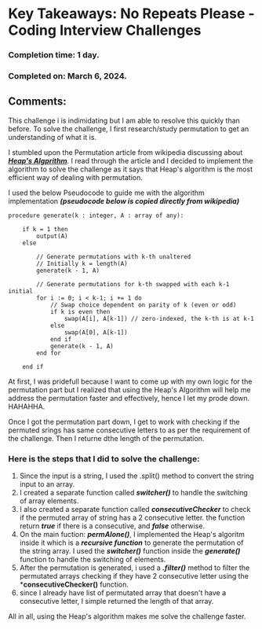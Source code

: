 # Key Takeaways: No Repeats Please - Coding Interview Challenges
### Completion time: 1 day.
### Completed on: March 6, 2024.

## Comments:

This challenge i is indimidating but I am able to resolve this quickly than before. To solve the challenge, I first research/study permutation to get an understanding of what it is. 

I stumbled upon the Permutation article from wikipedia discussing about ***[Heap's Algprithm](https://en.wikipedia.org/wiki/Heap%27s_algorithm)***. I read through the article and I decided to implement the algorithm to solve the challenge as it says that Heap's algorithm is the most efficient way of dealing with permutation. 

I used the below Pseudocode  to guide me with the algorithm implementation ***(pseudocode  below is copied directly from wikipedia)***

```
procedure generate(k : integer, A : array of any):
    
    if k = 1 then
        output(A)
    else

        // Generate permutations with k-th unaltered
        // Initially k = length(A)
        generate(k - 1, A)

        // Generate permutations for k-th swapped with each k-1 initial
        for i := 0; i < k-1; i += 1 do
            // Swap choice dependent on parity of k (even or odd)
            if k is even then
                swap(A[i], A[k-1]) // zero-indexed, the k-th is at k-1
            else
                swap(A[0], A[k-1])
            end if
            generate(k - 1, A)
        end for

    end if
```

At first, I was pridefull because I want to come up with my own logic for the permutation part but I realized that using the Heap's Algorithm will help me address the permutation faster and effectively, hence I let my prode down. HAHAHHA. 

Once I got the permutation part down, I get to work with checking if the permuted srings has same consecutive letters to as per the requirement of the challenge. Then I returne dthe length of the permutation. 

### Here is the steps that I did to solve the challenge:

1. Since the input is a string, I used the .split() method to convert the string input to an array. 
2. I created a separate function called ***switcher()*** to handle the switching of array elements. 
3. I also created a separate function called ***consecutiveChecker*** to check if the permuted array of string has a 2 consecutive letter.  the function return ***true*** if there is a consecutive, and ***false*** otherwise.
4. On the main fuction: ***permAlone()***, I implemented the Heap's algoritm inside it which is a ***recursive function*** to generate the permutation of the string array. I used the ***switcher()*** function inside the ***generate()*** function to handle the switching of elements. 
5. After the permutation is generated, i used a ***.filter()*** method to filter the permutated arrays checking if they have 2 consecutive letter using the ***consecutiveChecker()** function. 
6. since I already have list of permutated array that doesn't have a consecutive letter, I simple returned the length of that array. 

All in all, using the Heap's algorithm makes me solve the challenge faster. 


